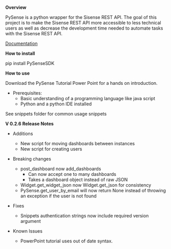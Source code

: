 **Overview**

PySense is a python wrapper for the Sisense REST API. The goal of this project is to make the Sisense REST API more accessible to less technical users as well as decrease the development time needed to automate tasks with the Sisense REST API.

[Documentation](https://htmlpreview.github.io/?https://github.com/nathangiusti/PySense/blob/master/Documentation/index.html)

**How to install**

pip install PySenseSDK

**How to use**

Download the PySense Tutorial Power Point for a hands on introduction. 
- Prerequisites:
    - Basic understanding of a programming language like java script
    - Python and a python IDE installed

See snippets folder for common usage snippets

**V 0.2.6 Release Notes**

- Additions
    - New script for moving dashboards between instances
    - New script for creating users

- Breaking changes
    - post_dashboard now add_dashboards
        - Can now accept one to many dashboards
        - Takes a dashboard object instead of raw JSON
    - Widget.get_widget_json now Widget.get_json for consistency
    - PySense.get_user_by_email will now return None instead of throwing an exception if the user is not found

- Fixes
    - Snippets authentication strings now include required version argument
	
- Known Issues
    - PowerPoint tutorial uses out of date syntax. 



    
   
